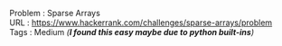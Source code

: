 Problem : Sparse Arrays <br>
URL : https://www.hackerrank.com/challenges/sparse-arrays/problem<br>
Tags : Medium <em>(<strong>I found this easy maybe due to python built-ins</strong>)</em>
